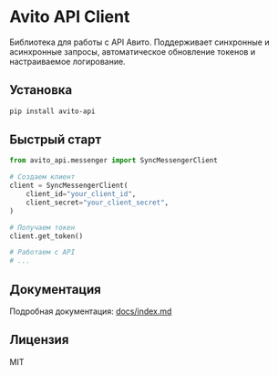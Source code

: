 # Avito API Client

Библиотека для работы с API Авито. Поддерживает синхронные и асинхронные запросы, автоматическое обновление токенов и настраиваемое логирование.

## Установка

```bash
pip install avito-api
```

## Быстрый старт

```python
from avito_api.messenger import SyncMessengerClient

# Создаем клиент
client = SyncMessengerClient(
    client_id="your_client_id",
    client_secret="your_client_secret",
)

# Получаем токен
client.get_token()

# Работаем с API
# ...
```

## Документация

Подробная документация: [docs/index.md](docs/index.md)

## Лицензия

MIT
